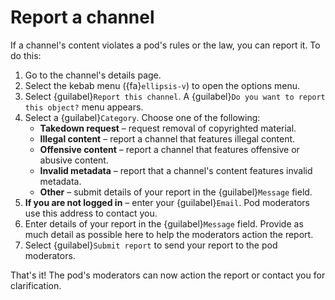 # Report a channel

If a channel's content violates a pod's rules or the law, you can report it. To do this:

1. Go to the channel's details page.
2. Select the kebab menu ({fa}`ellipsis-v`) to open the options menu.
3. Select {guilabel}`Report this channel`. A {guilabel}`Do you want to report this object?` menu appears.
4. Select a {guilabel}`Category`. Choose one of the following:
   - __Takedown request__ – request removal of copyrighted material.
   - __Illegal content__ –  report a channel that features illegal content.
   - __Offensive content__ – report a channel that features offensive or abusive content.
   - __Invalid metadata__ – report that a channel's content features invalid metadata.
   - __Other__ – submit details of your report in the {guilabel}`Message` field.
5. __If you are not logged in__ – enter your {guilabel}`Email`. Pod moderators use this address to contact you.
6. Enter details of your report in the {guilabel}`Message` field. Provide as much detail as possible here to help the moderators action the report.
7. Select {guilabel}`Submit report` to send your report to the pod moderators.

That's it! The pod's moderators can now action the report or contact you for clarification.
